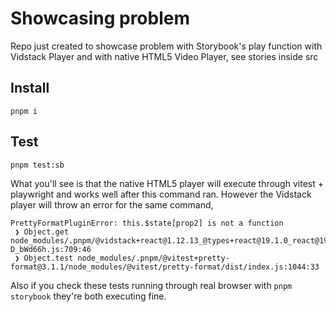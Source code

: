 # Showcasing problem

Repo just created to showcase problem with Storybook's play function with Vidstack Player and with native HTML5 Video Player, see stories inside src

## Install

`pnpm i`

## Test

`pnpm test:sb`

What you'll see is that the native HTML5 player will execute through vitest + playwright and works well after this command ran. However the Vidstack player will throw an error for the same command,

```
PrettyFormatPluginError: this.$state[prop2] is not a function
 ❯ Object.get node_modules/.pnpm/@vidstack+react@1.12.13_@types+react@19.1.0_react@19.1.0/node_modules/@vidstack/react/dev/chunks/vidstack-D_bWd66h.js:709:46
 ❯ Object.test node_modules/.pnpm/@vitest+pretty-format@3.1.1/node_modules/@vitest/pretty-format/dist/index.js:1044:33
```

Also if you check these tests running through real browser with `pnpm storybook` they're both executing fine.
